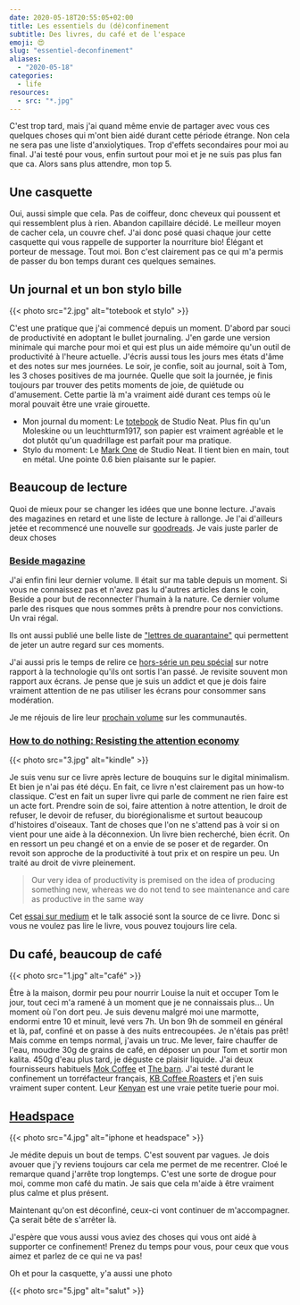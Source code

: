 ```yaml
---
date: 2020-05-18T20:55:05+02:00
title: Les essentiels du (dé)confinement
subtitle: Des livres, du café et de l'espace
emoji: 😍
slug: "essentiel-deconfinement"
aliases:
  - "2020-05-18"
categories:
  - life
resources:
  - src: "*.jpg"
---
```


C'est trop tard, mais j'ai quand même envie de partager avec vous ces quelques choses qui m'ont bien aidé durant cette période étrange. Non cela ne sera pas une liste d'anxiolytiques. Trop d'effets secondaires pour moi au final. J'ai testé pour vous, enfin surtout pour moi et je ne suis pas plus fan que ca. Alors sans plus attendre, mon top 5.

## Une casquette

Oui, aussi simple que cela. Pas de coiffeur, donc cheveux qui poussent et qui ressemblent plus à rien. Abandon capillaire décidé. Le meilleur moyen de cacher cela, un couvre chef. J'ai donc posé quasi chaque jour cette casquette qui vous rappelle de supporter la nourriture bio! Élégant et porteur de message. Tout moi. Bon c'est clairement pas ce qui m'a permis de passer du bon temps durant ces quelques semaines.

## Un journal et un bon stylo bille

{{< photo src="2.jpg" alt="totebook et stylo" >}}

C'est une pratique que j'ai commencé depuis un moment. D'abord par souci de productivité en adoptant le bullet journaling. J'en garde une version minimale qui marche pour moi et qui est plus un aide mémoire qu'un outil de productivité à l'heure actuelle. J'écris aussi tous les jours mes états d'âme et des notes sur mes journées. Le soir, je confie, soit au journal, soit à Tom, les 3 choses positives de ma journée. Quelle que soit la journée, je finis toujours par trouver des petits moments de joie, de quiétude ou d'amusement. Cette partie là m'a vraiment aidé durant ces temps où le moral pouvait être une vraie girouette.

- Mon journal du moment: Le [totebook](https://www.studioneat.com/products/totebook) de Studio Neat. Plus fin qu'un Moleskine ou un leuchtturm1917, son papier est vraiment agréable et le dot plutôt qu'un quadrillage est parfait pour ma pratique.
- Stylo du moment: Le [Mark One](https://www.studioneat.com/products/markone) de Studio Neat. Il tient bien en main, tout en métal. Une pointe 0.6 bien plaisante sur le papier.

## Beaucoup de lecture

Quoi de mieux pour se changer les idées que une bonne lecture. J'avais des magazines en retard et une liste de lecture à rallonge. Je l'ai d'ailleurs jetée et recommencé une nouvelle sur [goodreads](https://www.goodreads.com/review/list/3062737?shelf=to-read). Je vais juste parler de deux choses

### [Beside magazine](http://beside.media)

J'ai enfin fini leur dernier volume. Il était sur ma table depuis un moment. Si vous ne connaissez pas et n'avez pas lu d'autres articles dans le coin, Beside a pour but de reconnecter l'humain à la nature. Ce dernier volume parle des risques que nous sommes prêts à prendre pour nos convictions. Un vrai régal.

Ils ont aussi publié une belle liste de ["lettres de quarantaine"](https://beside.media/fr/lettres-de-quarantaine/) qui permettent de jeter un autre regard sur ces moments.

J'ai aussi pris le temps de relire ce [hors-série un peu spécial](https://shop.beside.media/fr/collections/featured-1/products/beside-journals-01) sur notre rapport à la technologie qu'ils ont sortis l'an passé. Je revisite souvent mon rapport aux écrans. Je pense que je suis un addict et que je dois faire vraiment attention de ne pas utiliser les écrans pour consommer sans modération.

Je me réjouis de lire leur [prochain volume](https://shop.beside.media/fr/collections/featured-1/products/issue-08) sur les communautés.

### [How to do nothing: Resisting the attention economy](https://www.penguinrandomhouse.com/books/600671/how-to-do-nothing-by-jenny-odell/)

{{< photo src="3.jpg" alt="kindle" >}}

Je suis venu sur ce livre après lecture de bouquins sur le digital minimalism. Et bien je n'ai pas été déçu. En fait, ce livre n'est clairement pas un how-to classique. C'est en fait un super livre qui parle de comment ne rien faire est un acte fort. Prendre soin de soi, faire attention à notre attention, le droit de refuser, le devoir de refuser, du biorégionalisme et surtout beaucoup d'histoires d'oiseaux. Tant de choses que l'on ne s'attend pas à voir si on vient pour une aide à la déconnexion. Un livre bien recherché, bien écrit. On en ressort un peu changé et on a envie de se poser et de regarder. On revoit son approche de la productivité à tout prix et on respire un peu. Un traité au droit de vivre pleinement.

> Our very idea of productivity is premised on the idea of producing something new, whereas we do not tend to see maintenance and care as productive in the same way

Cet [essai sur medium](https://medium.com/@the_jennitaur/how-to-do-nothing-57e100f59bbb) et le talk associé sont la source de ce livre. Donc si vous ne voulez pas lire le livre, vous pouvez toujours lire cela.

## Du café, beaucoup de café

{{< photo src="1.jpg" alt="café" >}}

Être à la maison, dormir peu pour nourrir Louise la nuit et occuper Tom le jour, tout ceci m'a ramené à un moment que je ne connaissais plus... Un moment où l'on dort peu. Je suis devenu malgré moi une marmotte, endormi entre 10 et minuit, levé vers 7h. Un bon 9h de sommeil en général et là, paf, confiné et on passe à des nuits entrecoupées. Je n'étais pas prêt! Mais comme en temps normal, j'avais un truc. Me lever, faire chauffer de l'eau, moudre 30g de grains de café, en déposer un pour Tom et sortir mon kalita. 450g d'eau plus tard, je déguste ce plaisir liquide. J'ai deux fournisseurs habituels [Mok Coffee](https://mokcoffee.be) et [The barn](https://thebarn.de). J'ai testé durant le confinement un torréfacteur français, [KB Coffee Roasters](https://www.kbcafeshop.com) et j'en suis vraiment super content. Leur [Kenyan](https://kbcoffeeroasters.com/collections/retail-bags/products/kamwangi) est une vraie petite tuerie pour moi.

## [Headspace](https://www.headspace.com)

{{< photo src="4.jpg" alt="iphone et headspace" >}}

Je médite depuis un bout de temps. C'est souvent par vagues. Je dois avouer que j'y reviens toujours car cela me permet de me recentrer. Cloé le remarque quand j'arrête trop longtemps. C'est une sorte de drogue pour moi, comme mon café du matin. Je sais que cela m'aide à être vraiment plus calme et plus présent.

Maintenant qu'on est déconfiné, ceux-ci vont continuer de m'accompagner. Ça serait bête de s'arrêter là.

J'espère que vous aussi vous aviez des choses qui vous ont aidé à supporter ce confinement! Prenez du temps pour vous, pour ceux que vous aimez et parlez de ce qui ne va pas!

Oh et pour la casquette, y'a aussi une photo

{{< photo src="5.jpg" alt="salut" >}}

